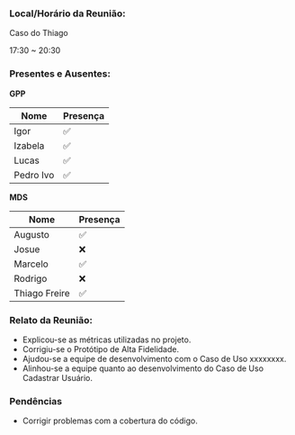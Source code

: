 ### Local/Horário da Reunião:

Caso do Thiago

17:30  ~  20:30

### Presentes e Ausentes:
**GPP**

Nome      |   Presença
---       |    ---
Igor      |    :white_check_mark:
Izabela   |    :white_check_mark:
Lucas     |    :white_check_mark:
Pedro Ivo |    :white_check_mark:

**MDS**

Nome      |   Presença
---       |    ---
Augusto   |    :white_check_mark:
Josue     |    :x:
Marcelo   |    :white_check_mark:
Rodrigo   |    :x:
Thiago Freire|    :white_check_mark:

### Relato da Reunião:

* Explicou-se as métricas utilizadas no projeto.
* Corrigiu-se o Protótipo de Alta Fidelidade.
* Ajudou-se a equipe de desenvolvimento com o Caso de Uso xxxxxxxx.
* Alinhou-se a equipe quanto ao desenvolvimento do Caso de Uso Cadastrar Usuário.

### Pendências

* Corrigir problemas com a cobertura do código.